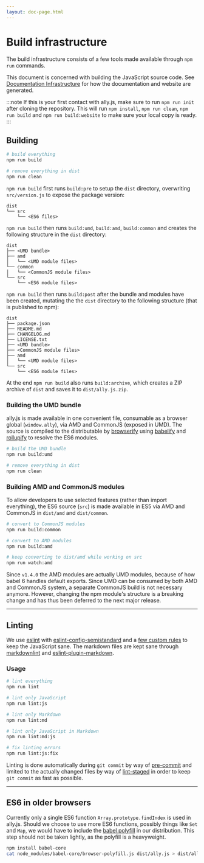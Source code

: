 ```yaml
---
layout: doc-page.html
---
```


# Build infrastructure

The build infrastructure consists of a few tools made available through `npm run` commands.

This document is concerned with building the JavaScript source code. See [Documentation Infrastructure](docs.md) for how the documentation and website are generated.

:::note
If this is your first contact with ally.js, make sure to run `npm run init` after cloning the repository. This will run `npm install`, `npm run clean`, `npm run build` and `npm run build:website` to make sure your local copy is ready.
:::


## Building

```sh
# build everything
npm run build

# remove everything in dist
npm run clean
```

`npm run build` first runs `build:pre` to setup the `dist` directory, overwriting `src/version.js` to expose the package version:

```text
dist
└── src
    └── <ES6 files>
```

`npm run build` then runs `build:umd`, `build:amd`, `build:common` and creates the following structure in the `dist` directory:

```text
dist
├── <UMD bundle>
├── amd
│   └── <UMD module files>
└── common
│   └── <CommonJS module files>
└── src
    └── <ES6 module files>
```

`npm run build` then runs `build:post` after the bundle and modules have been created, mutating the the `dist` directory to the following structure (that is published to npm):

```text
dist
├── package.json
├── README.md
├── CHANGELOG.md
├── LICENSE.txt
├── <UMD bundle>
├── <CommonJS module files>
├── amd
│   └── <UMD module files>
└── src
    └── <ES6 module files>
```

At the end `npm run build` also runs `build:archive`, which creates a ZIP archive of `dist` and saves it to `dist/ally.js.zip`.


### Building the UMD bundle

ally.js is made available in one convenient file, consumable as a browser global (`window.ally`), via AMD and CommonJS (exposed in UMD). The source is compiled to the distributable by [browserify](https://github.com/substack/node-browserify) using [babelify](https://github.com/babel/babelify) and [rollupify](https://github.com/nolanlawson/rollupify/) to resolve the ES6 modules.

```sh
# build the UMD bundle
npm run build:umd

# remove everything in dist
npm run clean
```

### Building AMD and CommonJS modules

To allow developers to use selected features (rather than import everything), the ES6 source (`src`) is made available in ES5 via AMD and CommonJS in `dist/amd` and `dist/common`.

```sh
# convert to CommonJS modules
npm run build:common

# convert to AMD modules
npm run build:amd

# keep converting to dist/amd while working on src
npm run watch:amd
```

Since `v1.4.0` the AMD modules are actually UMD modules, because of how babel 6 handles default exports. Since UMD can be consumed by both AMD and CommonJS system, a separate CommonJS build is not necessary anymore. However, changing the npm module's structure is a breaking change and has thus been deferred to the next major release.


---

## Linting

We use [eslint](https://github.com/eslint/eslint) with [eslint-config-semistandard](https://github.com/Flet/eslint-config-semistandard) and a [few custom rules](https://github.com/medialize/ally.js/blob/master/.eslintrc.js) to keep the JavaScript sane. The markdown files are kept sane through [markdownlint](https://github.com/DavidAnson/markdownlint) and [eslint-plugin-markdown](https://github.com/eslint/eslint-plugin-markdown).

### Usage

```sh
# lint everything
npm run lint

# lint only JavaScript
npm run lint:js

# lint only Markdown
npm run lint:md

# lint only JavaScript in Markdown
npm run lint:md:js

# fix linting errors
npm run lint:js:fix
```

Linting is done automatically during `git commit` by way of [pre-commit](https://www.npmjs.com/package/pre-commit) and limited to the actually changed files by way of [lint-staged](https://www.npmjs.com/package/lint-staged) in order to keep `git commit` as fast as possible.

---

## ES6 in older browsers

Currently only a single ES6 function `Array.prototype.findIndex` is used in ally.js. Should we choose to use more ES6 functions, possibly things like `Set` and `Map`, we would have to include the [babel polyfill](http://babeljs.io/docs/usage/polyfill/) in our distribution. This step should not be taken lightly, as the polyfill is a heavyweight.

```sh
npm install babel-core
cat node_modules/babel-core/browser-polyfill.js dist/ally.js > dist/ally.old-browser.js
```
